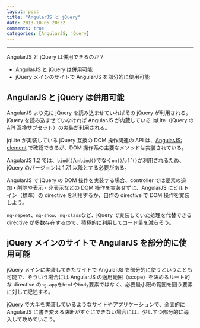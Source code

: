 ```yaml
---
layout: post
title: "AngularJS と jQuery"
date: 2013-10-05 20:32
comments: true
categories: [AngularJS, jQuery]
---
```

---

AngularJS と jQuery は併用できるのか？

* AngularJS と jQuery は併用可能
* jQuery メインのサイトで AngularJS を部分的に使用可能

<!-- more -->

## AngularJS と jQuery は併用可能

AngularJS より先に jQuery を読み込ませていればその jQuery が利用される。jQuery を読み込ませていなければ AngularJS が内蔵している jqLite（jQuery の API 互換サブセット）の実装が利用される。

jqLite が実装している jQuery 互換の DOM 操作関連の API は、[AngularJS: element](http://docs.angularjs.org/api/angular.element) で確認できるが、DOM 操作系の主要なメソッドは実装されている。

AngularJS 1.2 では、`bind()`/`unbind()`でなく`on()`/`off()`が利用されるため、jQuery のバージョンは 1.7.1 以降とする必要がある。

AngularJS で jQuery の DOM 操作を実装する場合、controller では要素の追加・削除や表示・非表示などの DOM 操作を実装せずに、AngularJS にビルトイン（標準）の directive を利用するか、自作の directive で DOM 操作を実装しよう。

`ng-repeat`、`ng-show`、`ng-class`など、jQuery で実装していた処理を代替できる directive が多数存在するので、積極的に利用してコード量を減らそう。

## jQuery メインのサイトで AngularJS を部分的に使用可能

jQuery メインに実装してきたサイトで AngularJS を部分的に使うということも可能で、そういう場合には AngularJS の適用範囲（scope）を決めるルート的な directive の`ng-app`を`html`や`body`要素ではなく、必要最小限の範囲を囲う要素に対して記述する。

jQuery で大半を実装しているようなサイトやアプリケーションで、全面的に AngularJS に書き変える決断がすぐにできない場合には、少しずつ部分的に導入して攻めていこう。
